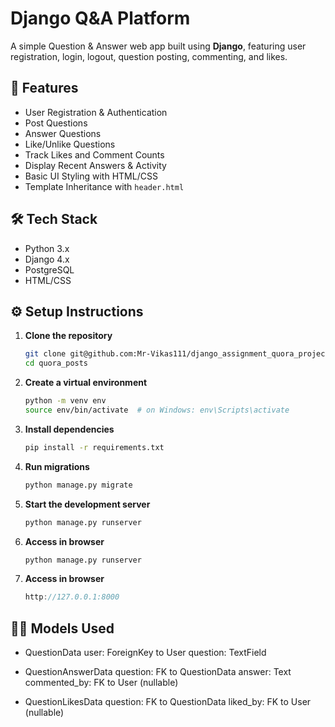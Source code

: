 # Django Q&A Platform

A simple Question & Answer web app built using **Django**, featuring user registration, login, logout, question posting, commenting, and likes.

## 🚀 Features

- User Registration & Authentication
- Post Questions
- Answer Questions
- Like/Unlike Questions
- Track Likes and Comment Counts
- Display Recent Answers & Activity
- Basic UI Styling with HTML/CSS
- Template Inheritance with `header.html`

## 🛠️ Tech Stack

- Python 3.x
- Django 4.x
- PostgreSQL
- HTML/CSS



## ⚙️ Setup Instructions

1. **Clone the repository**
   ```bash
   git clone git@github.com:Mr-Vikas111/django_assignment_quora_project.git
   cd quora_posts

2. **Create a virtual environment**
   ```bash
   python -m venv env
   source env/bin/activate  # on Windows: env\Scripts\activate

3. **Install dependencies**
   ```bash
   pip install -r requirements.txt

4. **Run migrations**
   ```bash
   python manage.py migrate

5. **Start the development server**
   ```bash
   python manage.py runserver

6. **Access in browser**
   ```bash
   python manage.py runserver

7. **Access in browser**
   ```cpp
   http://127.0.0.1:8000


## 🧑‍💻 Models Used

- QuestionData
user: ForeignKey to User
question: TextField

- QuestionAnswerData
question: FK to QuestionData
answer: Text
commented_by: FK to User (nullable)

- QuestionLikesData
question: FK to QuestionData
liked_by: FK to User (nullable)
